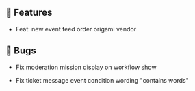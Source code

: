 ## 🚀 Features

- Feat: new event feed order origami vendor


## 🐛 Bugs

- Fix moderation mission display on workflow show

- Fix ticket message event condition wording "contains words"